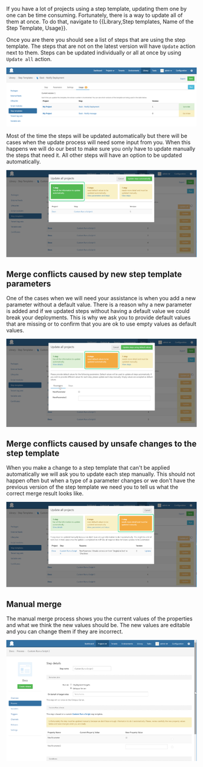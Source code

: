 If you have a lot of projects using a step template, updating them one by one can be time consuming.  Fortunately,  there is a way to update all of them at once. To do that, navigate to {{Library,Step templates, Name of the Step Template, Usage}}. 

Once you are there you should see a list of steps that are using the step template. The steps that are not on the latest version will have `Update` action next to them. Steps can be updated individually or all at once by using `Update all` action. 

![Step Template Usage](step-templates-usage.png "width=500")

Most of the time the steps will be updated automatically but there will be cases when the update process will need some input from you.  When this happens we will do our best to make sure you only have to update manually the steps that need it. All other steps will have an option to be updated automatically.

![Steps that can be updated automatically](step-templates-update-all-auto.png "width=500")

## Merge conflicts caused by new step template parameters

One of the cases when we will need your assistance is when you add a new parameter without a default value. There is a reason why a new parameter is added and if we updated steps without having a default value we could break your deployments. This is why we ask you to provide default values that are missing or to confirm that you are ok to use empty values as default values.

![Steps that need default values](step-templates-update-all-defaults.png "width=500")

## Merge conflicts caused by unsafe changes to the step template

When you make a change to a step template that can't be applied automatically we will ask you to update each step manually. This should not happen often but when a type of a parameter changes or we don't have the previous version of the step template we need you to tell us what the correct merge result looks like.  

![Steps that need to update manually](step-templates-update-all-manual.png "width=500")

## Manual merge

The manual merge process shows you the current values of the properties and what we think the new values should be. The new values are editable and you can change them if they are incorrect. 

![Steps that need to update manually](step-templates-update-all-manual-merge.png "width=500")
